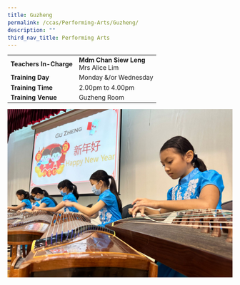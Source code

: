 ```yaml
---
title: Guzheng
permalink: /ccas/Performing-Arts/Guzheng/
description: ""
third_nav_title: Performing Arts
---
```

| | |
| --- | ---|
| **Teachers In-Charge** |**Mdm Chan Siew Leng**<br>Mrs Alice Lim
|**Training Day**|Monday &amp;/or&nbsp;Wednesday
|**Training Time**|2.00pm to 4.00pm
|**Training Venue**|Guzheng Room

![](/images/guzheng2023.JPG)